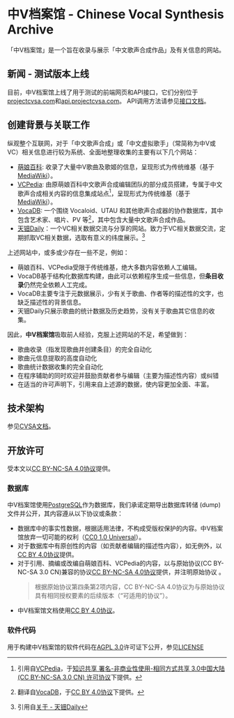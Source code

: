 # 中V档案馆 - Chinese Vocal Synthesis Archive

「中V档案馆」是一个旨在收录与展示「中文歌声合成作品」及有关信息的网站。

## 新闻 - 测试版本上线

目前，中V档案馆上线了用于测试的前端网页和API接口，它们分别位于[projectcvsa.com](https://projectcvsa.com)和[api.projectcvsa.com](https://api.projectcvsa.com)。
API调用方法请参见[接口文档](https://docs.projectcvsa.com/api-doc/)。

## 创建背景与关联工作

纵观整个互联网，对于「中文歌声合成」或「中文虚拟歌手」（常简称为中V或VC）相关信息进行较为系统、全面地整理收集的主要有以下几个网站：

- [萌娘百科](https://zh.moegirl.org.cn/):
  收录了大量中V歌曲及歌姬的信息，呈现形式为传统维基（基于[MediaWiki](https://www.mediawiki.org/)）。
- [VCPedia](https://vcpedia.cn/):
  由原萌娘百科中文歌声合成编辑团队的部分成员搭建，专属于中文歌声合成相关内容的信息集成站点[^1]，呈现形式为传统维基（基于[MediaWiki](https://www.mediawiki.org/)）。
- [VocaDB](https://vocadb.net/): 一个围绕 Vocaloid、UTAU 和其他歌声合成器的协作数据库，其中包含艺术家、唱片、PV
  等[^2]，其中包含大量中文歌声合成作品。
- [天钿Daily](https://tdd.bunnyxt.com/)：一个VC相关数据交流与分享的网站。致力于VC相关数据交流，定期抓取VC相关数据，选取有意义的纬度展示。[^3]

上述网站中，或多或少存在一些不足，例如：

- 萌娘百科、VCPedia受限于传统维基，绝大多数内容依赖人工编辑。
- VocaDB基于结构化数据库构建，由此可以依赖程序生成一些信息，但**条目收录**仍然完全依赖人工完成。
- VocaDB主要专注于元数据展示，少有关于歌曲、作者等的描述性的文字，也缺乏描述性的背景信息。
- 天钿Daily只展示歌曲的统计数据及历史趋势，没有关于歌曲其它信息的收集。

因此，**中V档案馆**吸取前人经验，克服上述网站的不足，希望做到：

- 歌曲收录（指发现歌曲并创建条目）的完全自动化
- 歌曲元信息提取的高度自动化
- 歌曲统计数据收集的完全自动化
- 在程序辅助的同时欢迎并鼓励贡献者参与编辑（主要为描述性内容）或纠错
- 在适当的许可声明下，引用来自上述源的数据，使内容更加全面、丰富。

## 技术架构

参见[CVSA文档](https://docs.projectcvsa.com/)。

## 开放许可

受本文以[CC BY-NC-SA 4.0协议](https://creativecommons.org/licenses/by-nc-sa/4.0/)提供。

### 数据库

中V档案馆使用[PostgreSQL](https://postgresql.org)作为数据库，我们承诺定期导出数据库转储 (dump)
文件并公开，其内容遵从以下协议或条款：

- 数据库中的事实性数据，根据适用法律，不构成受版权保护的内容。中V档案馆放弃一切可能的权利（[CC0 1.0 Universal](https://creativecommons.org/publicdomain/zero/1.0/)）。
- 对于数据库中有原创性的内容（如贡献者编辑的描述性内容），如无例外，以[CC BY 4.0协议](https://creativecommons.org/licenses/by/4.0/)提供。
- 对于引用、摘编或改编自萌娘百科、VCPedia的内容，以与原始协议(CC BY-NC-SA 3.0
  CN)兼容的协议[CC BY-NC-SA 4.0协议](https://creativecommons.org/licenses/by-nc-sa/4.0/)提供，并注明原始协议 。
  > 根据原始协议第四条第2项内容，CC BY-NC-SA 4.0协议为与原始协议具有相同授权要素的后续版本（“可适用的协议”）。
- 中V档案馆文档使用[CC BY 4.0协议](https://creativecommons.org/licenses/by/4.0/)。

### 软件代码

用于构建中V档案馆的软件代码在[AGPL 3.0](https://www.gnu.org/licenses/agpl-3.0.html)许可证下公开，参见[LICENSE](./LICENSE)

[^1]: 引用自[VCPedia](https://vcpedia.cn/%E9%A6%96%E9%A1%B5)，于[知识共享 署名-非商业性使用-相同方式共享 3.0中国大陆 (CC BY-NC-SA 3.0 CN) 许可协议](https://creativecommons.org/licenses/by-nc-sa/3.0/cn/)下提供。

[^2]: 翻译自[VocaDB](https://vocadb.net/)，于[CC BY 4.0协议](https://creativecommons.org/licenses/by/4.0/)下提供。

[^3]: 引用自[关于 - 天钿Daily](https://tdd.bunnyxt.com/about)
